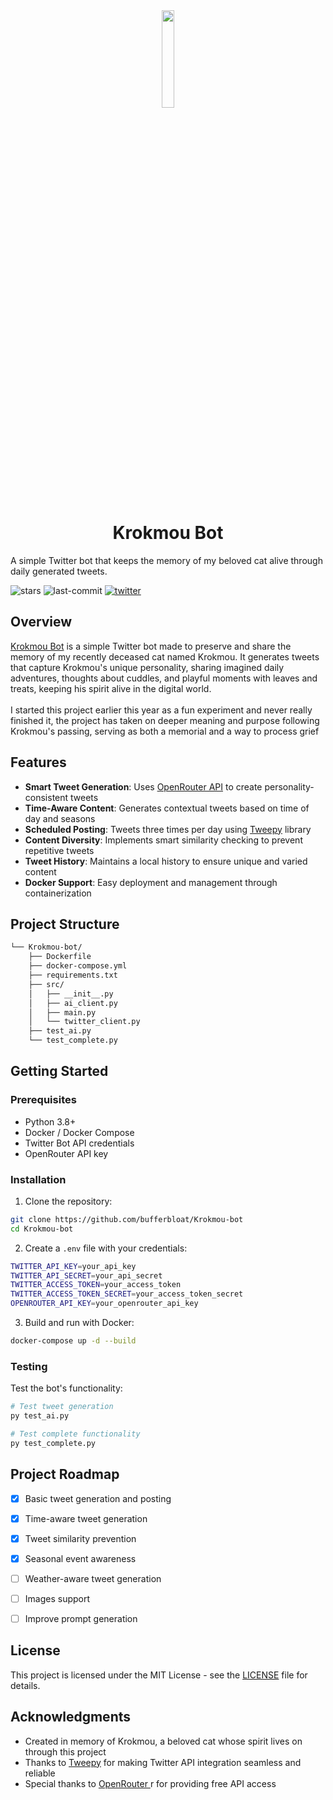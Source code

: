 <div align="center">
<img src="https://2264.pw/src/media/krokmouautist.png" align="center" width="20%" >
<h1>Krokmou Bot</h1>

<div align="left" style="position: relative;">
<p align="left">
	A simple Twitter bot that keeps the memory of my beloved cat alive through daily generated tweets.
</p>
<p align="left">
	<img src="https://img.shields.io/github/stars/bufferbloat/Krokmou-bot?style=flat-square&color=0080ff" alt="stars">
	<img src="https://img.shields.io/github/last-commit/bufferbloat/Krokmou-bot?style=flat-square&color=0080ff" alt="last-commit">
	<a href="https://x.com/KrokmouVoid" target="_blank">
		<img src="https://img.shields.io/badge/follow-@KrokmouVoid-1DA1F2?style=flat-square&logo=x&logoColor=white" alt="twitter">
	</a>
</p>

## Overview

[Krokmou Bot](https://x.com/KrokmouVoid) is a simple Twitter bot made to preserve and share the memory of my recently deceased cat named Krokmou. 
It generates tweets that capture Krokmou's unique personality, sharing imagined daily adventures, thoughts about cuddles, and playful moments with leaves and treats, keeping his spirit alive in the digital world.
<br/>
<br/>
I started this project earlier this year as a fun experiment and never really finished it, the project has taken on deeper meaning and purpose following Krokmou's passing, serving as both a memorial and a way to process grief

## Features

- **Smart Tweet Generation**: Uses [OpenRouter API](https://openrouter.ai/docs/quickstart) to create personality-consistent tweets
- **Time-Aware Content**: Generates contextual tweets based on time of day and seasons
- **Scheduled Posting**: Tweets three times per day using [Tweepy](https://github.com/tweepy/tweepy/) library
- **Content Diversity**: Implements smart similarity checking to prevent repetitive tweets
- **Tweet History**: Maintains a local history to ensure unique and varied content
- **Docker Support**: Easy deployment and management through containerization

## Project Structure

```sh
└── Krokmou-bot/
    ├── Dockerfile
    ├── docker-compose.yml
    ├── requirements.txt
    ├── src/
    │   ├── __init__.py
    │   ├── ai_client.py
    │   ├── main.py
    │   └── twitter_client.py
    ├── test_ai.py
    └── test_complete.py
```

## Getting Started

### Prerequisites

- Python 3.8+
- Docker / Docker Compose
- Twitter Bot API credentials
- OpenRouter API key

### Installation

1. Clone the repository:
```sh
git clone https://github.com/bufferbloat/Krokmou-bot
cd Krokmou-bot
```

2. Create a `.env` file with your credentials:
```sh
TWITTER_API_KEY=your_api_key
TWITTER_API_SECRET=your_api_secret
TWITTER_ACCESS_TOKEN=your_access_token
TWITTER_ACCESS_TOKEN_SECRET=your_access_token_secret
OPENROUTER_API_KEY=your_openrouter_api_key
```

3. Build and run with Docker:
```sh
docker-compose up -d --build
```

### Testing

Test the bot's functionality:

```sh
# Test tweet generation
py test_ai.py

# Test complete functionality
py test_complete.py
```

## Project Roadmap

- [X] Basic tweet generation and posting
- [X] Time-aware tweet generation
- [X] Tweet similarity prevention
- [X] Seasonal event awareness
- [ ] Weather-aware tweet generation
- [ ] Images support
- [ ] Improve prompt generation


## License

This project is licensed under the MIT License - see the [LICENSE](LICENSE) file for details.

## Acknowledgments

- Created in memory of Krokmou, a beloved cat whose spirit lives on through this project
- Thanks to [Tweepy](https://www.tweepy.org/) for making Twitter API integration seamless and reliable
- Special thanks to [OpenRouter ](https://openrouter.ai/docs/quickstart)r for providing free API access
